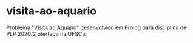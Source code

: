 # visita-ao-aquario
Problema "Visita ao Aquário" desenvolvido em Prolog para disciplina de PLP 2020/2 ofertada na UFSCar
